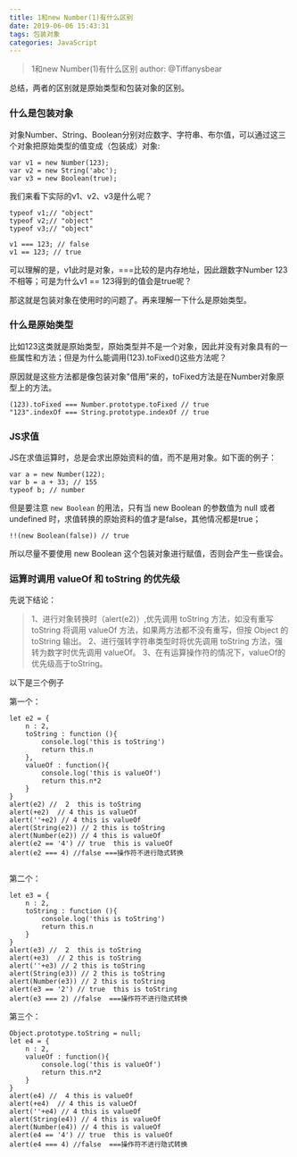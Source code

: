 ```yaml
---
title: 1和new Number(1)有什么区别
date: 2019-06-06 15:43:31
tags: 包装对象
categories: JavaScript
---
```


> 1和new Number(1)有什么区别
> author: @Tiffanysbear 

总结，两者的区别就是原始类型和包装对象的区别。

### 什么是包装对象

对象Number、String、Boolean分别对应数字、字符串、布尔值，可以通过这三个对象把原始类型的值变成（包装成）对象:

```
var v1 = new Number(123);
var v2 = new String('abc');
var v3 = new Boolean(true);

```

我们来看下实际的v1、v2、v3是什么呢？

```
typeof v1;// "object"
typeof v2;// "object"
typeof v3;// "object"

v1 === 123; // false
v1 == 123; // true

```

可以理解的是，v1此时是对象，===比较的是内存地址，因此跟数字Number 123不相等；可是为什么v1 == 123得到的值会是true呢？

<!-- more -->

那这就是包装对象在使用时的问题了。再来理解一下什么是原始类型。

### 什么是原始类型

比如123这类就是原始类型，原始类型并不是一个对象，因此并没有对象具有的一些属性和方法；但是为什么能调用(123).toFixed()这些方法呢？

原因就是这些方法都是像包装对象"借用"来的，toFixed方法是在Number对象原型上的方法。

```
(123).toFixed === Number.prototype.toFixed // true
"123".indexOf === String.prototype.indexOf // true
```


### JS求值

JS在求值运算时，总是会求出原始资料的值，而不是用对象。如下面的例子：

```
var a = new Number(122);
var b = a + 33; // 155
typeof b; // number
```

但是要注意 `new Boolean` 的用法，只有当 new Boolean 的参数值为 null 或者 undefined 时，求值转换的原始资料的值才是false，其他情况都是true；

```
!!(new Boolean(false)) // true
```

所以尽量不要使用 new Boolean 这个包装对象进行赋值，否则会产生一些误会。


### 运算时调用 valueOf 和 toString 的优先级

先说下结论：

> 1、进行对象转换时（alert(e2)）,优先调用 toString 方法，如没有重写 toString 将调用 valueOf 方法，如果两方法都不没有重写，但按 Object 的 toString 输出。
> 2、进行强转字符串类型时将优先调用 toString 方法，强转为数字时优先调用 valueOf。
> 3、在有运算操作符的情况下，valueOf的优先级高于toString。

以下是三个例子

第一个：

```
let e2 = {
    n : 2,
    toString : function (){
        console.log('this is toString')
        return this.n
    },
    valueOf : function(){
        console.log('this is valueOf')
        return this.n*2
    }
}
alert(e2) //  2  this is toString
alert(+e2)  // 4 this is valueOf
alert(''+e2) // 4 this is valueOf
alert(String(e2)) // 2 this is toString
alert(Number(e2)) // 4 this is valueOf
alert(e2 == '4') // true  this is valueOf
alert(e2 === 4) //false ===操作符不进行隐式转换


```


第二个：

```
let e3 = {
    n : 2,
    toString : function (){
        console.log('this is toString')
        return this.n
    }
}
alert(e3) //  2  this is toString
alert(+e3)  // 2 this is toString
alert(''+e3) // 2 this is toString
alert(String(e3)) // 2 this is toString
alert(Number(e3)) // 2 this is toString
alert(e3 == '2') // true  this is toString
alert(e3 === 2) //false  ===操作符不进行隐式转换
```


第三个：

```
Object.prototype.toString = null; 
let e4 = {
    n : 2,
    valueOf : function(){
        console.log('this is valueOf')
        return this.n*2
    }
}
alert(e4) //  4 this is valueOf
alert(+e4)  // 4 this is valueOf
alert(''+e4) // 4 this is valueOf
alert(String(e4)) // 4 this is valueOf
alert(Number(e4)) // 4 this is valueOf
alert(e4 == '4') // true  this is valueOf
alert(e4 === 4) //false  ===操作符不进行隐式转换

```














